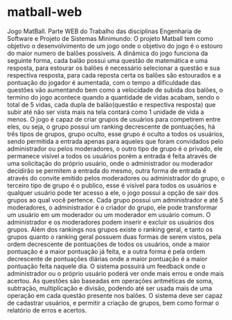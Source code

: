 # matball-web
Jogo MatBall. Parte WEB do Trabalho das disciplinas Engenharia de Software e Projeto de Sistemas
Minimundo:
O projeto Matball tem como objetivo o desenvolvimento de um jogo onde o objetivo do jogo é o estouro do maior numero de balões possíveis.
A dinâmica do jogo funciona da seguinte forma, cada balão possui uma questão de matemática e uma resposta, para estourar os balões é necessário selecionar a questão e sua respectiva resposta, para cada reposta certa os balões são estourados e a pontuação do jogador é aumentada, com o tempo a dificuldade das questões vão aumentando bem como a velocidade de subida dos balões, o termino do jogo acontece quando a quantidade de vidas acabam, sendo o total de 5 vidas, cada dupla de balão(questão e respectiva resposta) que subir até não ser vista mais na tela contará como 1 unidade de vida a menos.
O jogo é capaz de criar grupos de usuários para competirem entre eles, ou seja, o grupo possui um ranking decrescente de pontuações, há três tipos de grupos, grupo oculto, esse grupo é oculto a todos os usuários, sendo permitida a entrada apenas para aqueles que foram convidados pelo administrador ou pelos moderadores, o outro tipo de grupo é o privado, ele permanece visível a todos os usuários porém a entrada é feita através de uma solicitação do próprio usuário, onde o administrador ou moderador decidirão se permitem a entrada do mesmo, outra forma de entrada é através do convite emitido pelos moderadores ou administrador do grupo, o terceiro tipo de grupo é o publico, esse é visível para todos os usuários e qualquer usuário pode ter acesso a ele, o jogo possui a opção de sair dos grupos ao qual você pertence.
Cada grupo possui um administrador e até 5 moderadores, o administrador é o criador do grupo, ele pode transformar um usuário em um moderador ou um moderador em usuário comum. O administrador e os moderadores podem inserir e excluir os usuários dos grupos.
Além dos rankings nos grupos existe o ranking geral, e tanto os grupos quanto o ranking geral possuem duas formas de serem vistos, pela ordem decrescente de pontuações de todos os usuários, onde a maior pontuação é a maior pontuação já feita, e a outra forma é pela ordem decrescente de pontuações diárias onde a maior pontuação é a maior pontuação feita naquele dia.
O sistema possuirá um feedback onde o administrador ou o próprio usuário poderá ver onde mais errou e onde mais acertou.
As questões são baseadas em operações aritméticas de soma, subtração, multiplicação e divisão, podendo até ser usada mais de uma operação em cada questão presente nos balões.
O sistema deve ser capaz de cadastrar usuários, e permitir a criação de grupos, bem como formar o relatório de erros e acertos.
